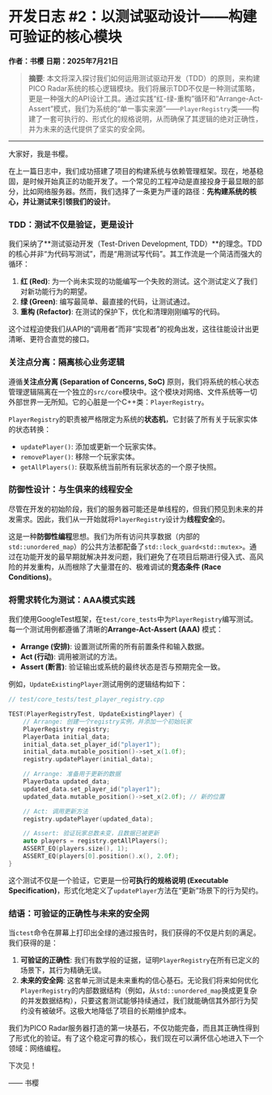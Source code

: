 # 开发日志 #2：以测试驱动设计——构建可验证的核心模块

**作者：书樱**
**日期：2025年7月21日**

> **摘要**: 本文将深入探讨我们如何运用测试驱动开发（TDD）的原则，来构建PICO Radar系统的核心逻辑模块。我们将展示TDD不仅是一种测试策略，更是一种强大的API设计工具。通过实践“红-绿-重构”循环和“Arrange-Act-Assert”模式，我们为系统的“单一事实来源”——`PlayerRegistry`类——构建了一套可执行的、形式化的规格说明，从而确保了其逻辑的绝对正确性，并为未来的迭代提供了坚实的安全网。

---

大家好，我是书樱。

在上一篇日志中，我们成功搭建了项目的构建系统与依赖管理框架。现在，地基稳固，是时候开始真正的功能开发了。一个常见的工程冲动是直接投身于最显眼的部分，比如网络服务器。然而，我们选择了一条更为严谨的路径：**先构建系统的核心，并让测试来引领我们的设计**。

### TDD：测试不仅是验证，更是设计

我们采纳了**测试驱动开发（Test-Driven Development, TDD）**的理念。TDD的核心并非“为代码写测试”，而是“用测试写代码”。其工作流是一个简洁而强大的循环：
1.  **红 (Red)**: 为一个尚未实现的功能编写一个失败的测试。这个测试定义了我们对新功能行为的期望。
2.  **绿 (Green)**: 编写最简单、最直接的代码，让测试通过。
3.  **重构 (Refactor)**: 在测试的保护下，优化和清理刚刚编写的代码。

这个过程迫使我们从API的“调用者”而非“实现者”的视角出发，这往往能设计出更清晰、更符合直觉的接口。

### 关注点分离：隔离核心业务逻辑

遵循**关注点分离 (Separation of Concerns, SoC)** 原则，我们将系统的核心状态管理逻辑隔离在一个独立的`src/core`模块中。这个模块对网络、文件系统等一切外部世界一无所知。它的心脏是一个C++类：`PlayerRegistry`。

`PlayerRegistry`的职责被严格限定为系统的**状态机**，它封装了所有关于玩家实体的状态转换：
-   `updatePlayer()`: 添加或更新一个玩家实体。
-   `removePlayer()`: 移除一个玩家实体。
-   `getAllPlayers()`: 获取系统当前所有玩家状态的一个原子快照。

### 防御性设计：与生俱来的线程安全

尽管在开发的初始阶段，我们的服务器可能还是单线程的，但我们预见到未来的并发需求。因此，我们从一开始就将`PlayerRegistry`设计为**线程安全**的。

这是一种**防御性编程**思想。我们为所有访问共享数据（内部的`std::unordered_map`）的公共方法都配备了`std::lock_guard<std::mutex>`。通过在功能开发的最早期就解决并发问题，我们避免了在项目后期进行侵入式、高风险的并发重构，从而根除了大量潜在的、极难调试的**竞态条件 (Race Conditions)**。

### 将需求转化为测试：AAA模式实践

我们使用GoogleTest框架，在`test/core_tests`中为`PlayerRegistry`编写测试。每一个测试用例都遵循了清晰的**Arrange-Act-Assert (AAA)** 模式：

-   **Arrange (安排)**: 设置测试所需的所有前置条件和输入数据。
-   **Act (行动)**: 调用被测试的方法。
-   **Assert (断言)**: 验证输出或系统的最终状态是否与预期完全一致。

例如，`UpdateExistingPlayer`测试用例的逻辑结构如下：

```cpp
// test/core_tests/test_player_registry.cpp

TEST(PlayerRegistryTest, UpdateExistingPlayer) {
    // Arrange: 创建一个registry实例，并添加一个初始玩家
    PlayerRegistry registry;
    PlayerData initial_data;
    initial_data.set_player_id("player1");
    initial_data.mutable_position()->set_x(1.0f);
    registry.updatePlayer(initial_data);

    // Arrange: 准备用于更新的数据
    PlayerData updated_data;
    updated_data.set_player_id("player1");
    updated_data.mutable_position()->set_x(2.0f); // 新的位置

    // Act: 调用更新方法
    registry.updatePlayer(updated_data);

    // Assert: 验证玩家总数未变，且数据已被更新
    auto players = registry.getAllPlayers();
    ASSERT_EQ(players.size(), 1);
    ASSERT_EQ(players[0].position().x(), 2.0f);
}
```
这个测试不仅是一个验证，它更是一份**可执行的规格说明 (Executable Specification)**，形式化地定义了`updatePlayer`方法在“更新”场景下的行为契约。

### 结语：可验证的正确性与未来的安全网

当`ctest`命令在屏幕上打印出全绿的通过报告时，我们获得的不仅是片刻的满足。我们获得的是：
1.  **可验证的正确性**: 我们有数学般的证据，证明`PlayerRegistry`在所有已定义的场景下，其行为精确无误。
2.  **未来的安全网**: 这套单元测试是未来重构的信心基石。无论我们将来如何优化`PlayerRegistry`的内部数据结构（例如，从`std::unordered_map`换成更复杂的并发数据结构），只要这套测试能够持续通过，我们就能确信其外部行为契约没有被破坏。这极大地降低了项目的长期维护成本。

我们为PICO Radar服务器打造的第一块基石，不仅功能完备，而且其正确性得到了形式化的验证。有了这个稳定可靠的核心，我们现在可以满怀信心地进入下一个领域：网络编程。

下次见！

—— 书樱